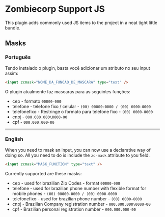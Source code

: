 # Zombiecorp Support JS

This plugin adds commonly used JS items to the project in a neat tight little bundle.

## Masks

### Português

Tendo instalado o plugin, basta você adicionar um atributo no seu input assim:

```html
<input zcmask="NOME_DA_FUNCAO_DE_MASCARA" type="text" />
```

O plugin atualmente faz mascaras para as seguintes funções:

- cep - formato `00000-000`
- telefone - telefone fixo / celular - `(00) 00000-0000 / (00) 0000-0000`
- telefonefixo - Restringe o formato para telefone fixo - `(00) 0000-0000`
- cnpj - `000.000.000\0000-00`
- cpf - `000.000.000-00`

---

### English

When you need to mask an input, you can now use a declarative way of doing so. All you need to do is include the `zc-mask` attribute to you field.

```html
<input zcmask="MASK_FUNCTION" type="text" />
```

Currently supported are these masks:

- cep - used for brazilian Zip Codes - format `00000-000`
- telefone - used for brazilian phone number with flexible format for mobile phones - `(00) 00000-0000 / (00) 0000-0000`
- telefonefixo - used for brazilian phone number - `(00) 0000-0000`
- cnpj - Brazilian Company registration number - `000.000.000\0000-00`
- cpf - Brazilian personal registration number - `000.000.000-00`
